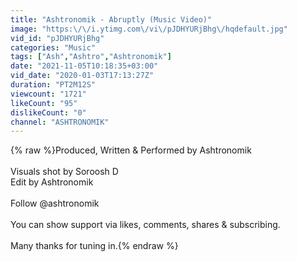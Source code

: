 ```yaml
---
title: "Ashtronomik - Abruptly (Music Video)"
image: "https:\/\/i.ytimg.com\/vi\/pJDHYURjBhg\/hqdefault.jpg"
vid_id: "pJDHYURjBhg"
categories: "Music"
tags: ["Ash","Ashtro","Ashtronomik"]
date: "2021-11-05T10:18:35+03:00"
vid_date: "2020-01-03T17:13:27Z"
duration: "PT2M12S"
viewcount: "1721"
likeCount: "95"
dislikeCount: "0"
channel: "ASHTRONOMIK"
---
```

{% raw %}Produced, Written &amp; Performed by Ashtronomik<br /><br />Visuals shot by Soroosh D<br />Edit by Ashtronomik<br /><br />Follow @ashtronomik<br /><br />You can show support via likes, comments, shares &amp; subscribing.<br /><br />Many thanks for tuning in.{% endraw %}
